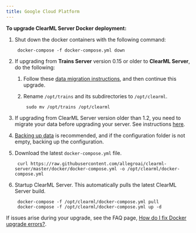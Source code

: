 ```yaml
---
title: Google Cloud Platform
---
```


**To upgrade ClearML Server Docker deployment:**

1. Shut down the docker containers with the following command:

        docker-compose -f docker-compose.yml down
   
1. If upgrading from **Trains Server** version 0.15 or older to **ClearML Server**, do the following:

    1. Follow these [data migration instructions](clearml_server_es7_migration.md), 
       and then continue this upgrade.
       
    1. Rename `/opt/trains` and its subdirectories to `/opt/clearml`.
   
            sudo mv /opt/trains /opt/clearml

1. If upgrading from ClearML Server version older than 1.2, you need to migrate your data before upgrading your server. See instructions [here](clearml_server_mongo44_migration.md). 
1. [Backing up data](clearml_server_gcp.md#backing-up-and-restoring-data-and-configuration) is recommended, and if the configuration folder is 
   not empty, backing up the configuration.

1. Download the latest `docker-compose.yml` file.

        curl https://raw.githubusercontent.com/allegroai/clearml-server/master/docker/docker-compose.yml -o /opt/clearml/docker-compose.yml

1. Startup ClearML Server. This automatically pulls the latest ClearML Server build.
        
        docker-compose -f /opt/clearml/docker-compose.yml pull
        docker-compose -f /opt/clearml/docker-compose.yml up -d
        
If issues arise during your upgrade, see the FAQ page, [How do I fix Docker upgrade errors?](../faq.md#common-docker-upgrade-errors).
